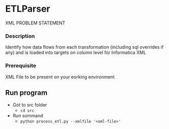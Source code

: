 # ETLParser
XML PROBLEM STATEMENT


### Description
Identify how data flows from each transformation (including sql overrides if any) and is loaded into targets on column level for Informatica XML

### Prerequisite
XML File to be present on your eorking environment

## Run program
- Got to src folder
  - ```cd src```
- Run sommand
  - ``` python process_etl.py --xmlfile '<xml-file>' ```
